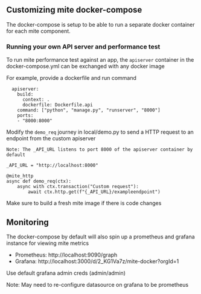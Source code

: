 ## Customizing mite docker-compose

The docker-compose is setup to be able to run a separate docker container for each mite component. 


### Running your own API server and performance test

To run mite performance test against an app, the `apiserver` container in the docker-compose.yml can be exchanged with any docker image


For example, provide a dockerfile and run command

```
  apiserver:
    build: 
      context: .
      dockerfile: Dockerfile.api
    command: ["python", "manage.py", "runserver", "8000"]
    ports:
    - "8000:8000"

```

Modify the `demo_req` journey in local/demo.py to send a HTTP request to an endpoint from the custom apiserver

```
Note: The _API_URL listens to port 8000 of the apiserver container by default

_API_URL = "http://localhost:8000" 

@mite_http
async def demo_req(ctx):
    async with ctx.transaction("Custom request"):
        await ctx.http.get(f"{_API_URL}/exampleendpoint")

```

Make sure to build a fresh mite image if there is code changes

## Monitoring 

The docker-compose by default will also spin up a prometheus and grafana instance for viewing mite metrics


- Prometheus: http://localhost:9090/graph
- Grafana: http://localhost:3000/d/2_KG1Va7z/mite-docker?orgId=1 

Use default grafana admin creds (admin/admin)

Note: May need to re-configure datasource on grafana to be prometheus